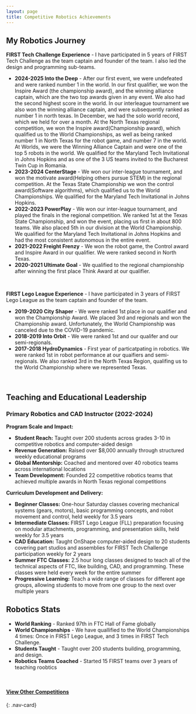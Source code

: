 ```yaml
---
layout: page
title: Competitive Robotics Achievements
---
```


## My Robotics Journey

**FIRST Tech Challenge Experience** - I have participated in 5 years of FIRST Tech Challenge as the team captain and founder of the team. I also led the design and programming sub-teams.
- **2024-2025 Into the Deep** - After our first event, we were undefeated and were ranked number 1 in the world. In our first qualifier, we won the Inspire Award (the championship award), and the winning alliance captain, which are the two top awards given in any event. We also had the second highest score in the world. In our interleague tournament we also won the winning alliance captain, and were subsequently ranked as number 1 in north texas. In December, we had the solo world record, which we held for over a month. At the North Texas regional competition, we won the Inspire award(Championship award), which qualified us to the World Championships, as well as being ranked number 1 in North Texas for the robot game, and number 7 in the world. At Worlds, we were the Winning Alliance Captain and were one of the top 5 robots in the world. We qualified for the Maryland Tech Invitational in Johns Hopkins and as one of the 3 US teams invited to the Bucharest Twin Cup in Romania. 
- **2023-2024 CenterStage** - We won our inter-league tournament, and won the motivate award(Helping others pursue STEM) in the regional competition. At the Texas State Championship we won the control award(Software algorithms), which qualified us to the World Championships. We qualified for the Maryland Tech Invitational in Johns Hopkins. 
- **2022-2023 PowerPlay** - We won our inter-league tournament, and played the finals in the regional competition. We ranked 1st at the Texas State Championship, and won the event, placing us first in about 800 teams. We also placed 5th in our division at the World Championship. We qualified for the Maryland Tech Invitational in Johns Hopkins and had the most consistent autonomous in the entire event.  
- **2021-2022 Freight Frenzy** - We won the robot game, the Control award and Inspire Award in our qualifier. We were ranked second in North Texas. 
- **2020-2021 Ultimate Goal** - We qualified to the regional championship after winning the first place Think Award at our qualifier. 

<br>

**FIRST Lego League Experience** - I have participated in 3 years of FIRST Lego League as the team captain and founder of the team. 
- **2019-2020 City Shaper** - We were ranked 1st place in our qualifier and won the Championship Award. We placed 3rd and regionals and won the Championship award. Unfortunately, the World Championship was canceled due to the COVID-19 pandemic.
- **2018-2019 Into Orbit** - We were ranked 1st and our qualifer and our semi-regionals.
- **2017-2018 HydroDynamics** - First year of particatpating in robotics. We were ranked 1st in robot performance at our quaifiers and semi-regionals. We also ranked 3rd in the North Texas Region, qualifing us to the World Championship where we represented Texas. 

<br>

## Teaching and Educational Leadership

### Primary Robotics and CAD Instructor (2022-2024)

**Program Scale and Impact:**
- **Student Reach:** Taught over 200 students across grades 3-10 in competitive robotics and computer-aided design
- **Revenue Generation:** Raised over $8,000 annually through structured weekly educational programs
- **Global Mentorship:** Coached and mentored over 40 robotics teams across international locations
- **Team Development:** Founded 22 competitive robotics teams that achieved multiple awards in North Texas regional competitions

**Curriculum Development and Delivery:**
- **Beginner Classes:** One-hour Saturday classes covering mechanical systems (gears, motors), basic programming concepts, and robot movement and control, held weekly for 3.5 years
- **Intermediate Classes:** FIRST Lego League (FLL) preparation focusing on modular attachments, programming, and presentation skills, held weekly for 3.5 years
- **CAD Education:** Taught OnShape computer-aided design to 20 students covering part studios and assemblies for FIRST Tech Challenge participation weekly for 2 years
- **Summer FTC Classes:** 2.5 hour long classes designed to teach all of the technical aspects of FTC, like building, CAD, and programming. These classes were held every week for the entire summer
- **Progressive Learning:** Teach a wide range of classes for different age groups, allowing students to move from one group to the next over multiple years

## Robotics Stats
- **World Ranking** - Ranked 97th in FTC Hall of Fame globally
- **World Championships** - We have quallified to the World Championships 4 times: Once in FIRST Lego League, and 3 times in FIRST Tech Challenge.
- **Students Taught** - Taught over 200 students building, programming, and design.
- **Robotics Teams Coached** - Started 15 FIRST teams over 3 years of teaching roobtics

<br>

#### [View Other Competitions](competitions.md)
{: .nav-card}
